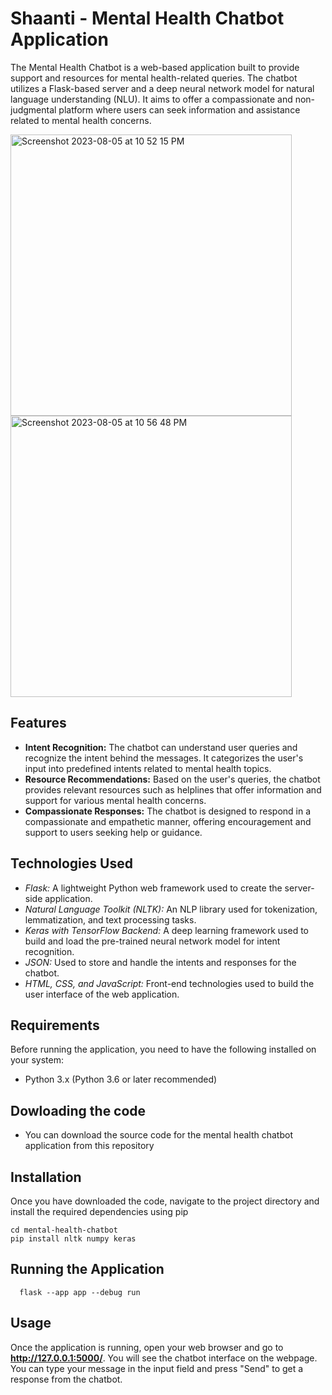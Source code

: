 # Shaanti - Mental Health Chatbot Application
The Mental Health Chatbot is a web-based application built to provide support and resources for mental health-related queries. The chatbot utilizes a Flask-based server and a deep neural network model for natural language understanding (NLU). It aims to offer a compassionate and non-judgmental platform where users can seek information and assistance related to mental health concerns.

<img width="450" alt="Screenshot 2023-08-05 at 10 52 15 PM" src="https://github.com/alyona-vishnoi/shaanti-mentalhealth-chatbot/assets/88257366/f6c7dfd5-e574-4645-800f-11741108aabc"> 

<img width="450" alt="Screenshot 2023-08-05 at 10 56 48 PM" src="https://github.com/alyona-vishnoi/shaanti-mentalhealth-chatbot/assets/88257366/8c986225-7db0-419a-a61f-48e0fe566b6f">

## Features
- **Intent Recognition:** The chatbot can understand user queries and recognize the intent behind the messages. It categorizes the user's input into predefined intents related to mental health topics.
- **Resource Recommendations:** Based on the user's queries, the chatbot provides relevant resources such as helplines that offer information and support for various mental health concerns.
- **Compassionate Responses:** The chatbot is designed to respond in a compassionate and empathetic manner, offering encouragement and support to users seeking help or guidance.

## Technologies Used
- *Flask:* A lightweight Python web framework used to create the server-side application.
- *Natural Language Toolkit (NLTK):* An NLP library used for tokenization, lemmatization, and text processing tasks.
- *Keras with TensorFlow Backend:* A deep learning framework used to build and load the pre-trained neural network model for intent recognition.
- *JSON:* Used to store and handle the intents and responses for the chatbot.
- *HTML, CSS, and JavaScript:* Front-end technologies used to build the user interface of the web application.

## Requirements
Before running the application, you need to have the following installed on your system:
- Python 3.x (Python 3.6 or later recommended)

## Dowloading the code
- You can download the source code for the mental health chatbot application from this repository

## Installation
Once you have downloaded the code, navigate to the project directory and install the required dependencies using pip
  ```
  cd mental-health-chatbot
  pip install nltk numpy keras
  ```

## Running the Application
```
  flask --app app --debug run
```
## Usage
Once the application is running, open your web browser and go to **http://127.0.0.1:5000/**. You will see the chatbot interface on the webpage. You can type your message in the input field and press "Send" to get a response from the chatbot.






